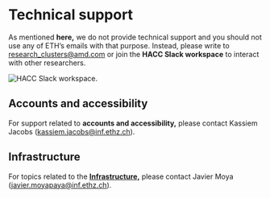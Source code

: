 # Technical support

As mentioned **here,** we do not provide technical support and you should not use any of ETH’s emails with that purpose. Instead, please write to research_clusters@amd.com or join the **HACC Slack workspace** to interact with other researchers. 

![HACC Slack workspace.](./slack.png "HACC Slack workspace.")

## Accounts and accessibility
For support related to **accounts and accessibility,** please contact Kassiem Jacobs (kassiem.jacobs@inf.ethz.ch). 

## Infrastructure
For topics related to the [**Infrastructure,**](./infrastructure.md) please contact Javier Moya (javier.moyapaya@inf.ethz.ch).
